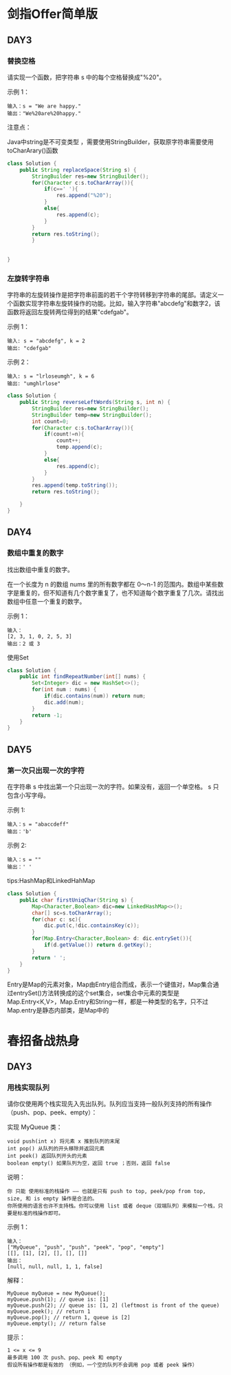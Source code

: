 # 剑指Offer简单版

## DAY3

### 替换空格

请实现一个函数，把字符串 s 中的每个空格替换成"%20"。

示例 1：

```
输入：s = "We are happy."
输出："We%20are%20happy."
```

注意点：

Java中string是不可变类型 ，需要使用StringBuilder，获取原字符串需要使用 toCharArary()函数

```java
class Solution {
    public String replaceSpace(String s) {
        StringBuilder res=new StringBuilder();
        for(Character c:s.toCharArray()){
            if(c==' '){
                res.append("%20");
            }
            else{
                res.append(c);
            }
        }
        return res.toString();
        }
        
    
}
```



### 左旋转字符串

字符串的左旋转操作是把字符串前面的若干个字符转移到字符串的尾部。请定义一个函数实现字符串左旋转操作的功能。比如，输入字符串"abcdefg"和数字2，该函数将返回左旋转两位得到的结果"cdefgab"。

示例 1：

```
输入: s = "abcdefg", k = 2
输出: "cdefgab"
```

示例 2：

```
输入: s = "lrloseumgh", k = 6
输出: "umghlrlose"
```



```java
class Solution {
    public String reverseLeftWords(String s, int n) {
        StringBuilder res=new StringBuilder();
        StringBuilder temp=new StringBuilder();
        int count=0;
        for(Character c:s.toCharArray()){
            if(count!=n){
                count++;
                temp.append(c);
            }
            else{
                res.append(c);
            }
        }
        res.append(temp.toString());
        return res.toString();

    }
}
```

## DAY4

### 数组中重复的数字

找出数组中重复的数字。


在一个长度为 n 的数组 nums 里的所有数字都在 0～n-1 的范围内。数组中某些数字是重复的，但不知道有几个数字重复了，也不知道每个数字重复了几次。请找出数组中任意一个重复的数字。

示例 1：

```
输入：
[2, 3, 1, 0, 2, 5, 3]
输出：2 或 3 
```



使用Set

```java
class Solution {
    public int findRepeatNumber(int[] nums) {
        Set<Integer> dic = new HashSet<>();
        for(int num : nums) {
            if(dic.contains(num)) return num;
            dic.add(num);
        }
        return -1;
    }
}
```



## DAY5

### 第一次只出现一次的字符

在字符串 s 中找出第一个只出现一次的字符。如果没有，返回一个单空格。 s 只包含小写字母。

示例 1:

```
输入：s = "abaccdeff"
输出：'b'
```

示例 2:

```
输入：s = "" 
输出：' '
```

tips:HashMap和LinkedHahMap

```java
class Solution {
    public char firstUniqChar(String s) {
        Map<Character,Boolean> dic=new LinkedHashMap<>();
        char[] sc=s.toCharArray();
        for(char c: sc){
            dic.put(c,!dic.containsKey(c));
        }
        for(Map.Entry<Character,Boolean> d: dic.entrySet()){
            if(d.getValue()) return d.getKey();
        }
        return ' ';
    }
}
```

Entry是Map的元素对象，Map由Entry组合而成，表示一个键值对，Map集合通过entrySet()方法转换成的这个set集合，set集合中元素的类型是Map.Entry<K,V>，Map.Entry和String一样，都是一种类型的名字，只不过Map.entry是静态内部类，是Map中的

















# 春招备战热身

## DAY3 

### 用栈实现队列

请你仅使用两个栈实现先入先出队列。队列应当支持一般队列支持的所有操作（push、pop、peek、empty）：

实现 MyQueue 类：

    void push(int x) 将元素 x 推到队列的末尾
    int pop() 从队列的开头移除并返回元素
    int peek() 返回队列开头的元素
    boolean empty() 如果队列为空，返回 true ；否则，返回 false

说明：

    你 只能 使用标准的栈操作 —— 也就是只有 push to top, peek/pop from top, size, 和 is empty 操作是合法的。
    你所使用的语言也许不支持栈。你可以使用 list 或者 deque（双端队列）来模拟一个栈，只要是标准的栈操作即可。

示例 1：

```
输入：
["MyQueue", "push", "push", "peek", "pop", "empty"]
[[], [1], [2], [], [], []]
输出：
[null, null, null, 1, 1, false]
```

解释：

```
MyQueue myQueue = new MyQueue();
myQueue.push(1); // queue is: [1]
myQueue.push(2); // queue is: [1, 2] (leftmost is front of the queue)
myQueue.peek(); // return 1
myQueue.pop(); // return 1, queue is [2]
myQueue.empty(); // return false
```

提示：

    1 <= x <= 9
    最多调用 100 次 push、pop、peek 和 empty
    假设所有操作都是有效的 （例如，一个空的队列不会调用 pop 或者 peek 操作）









 

